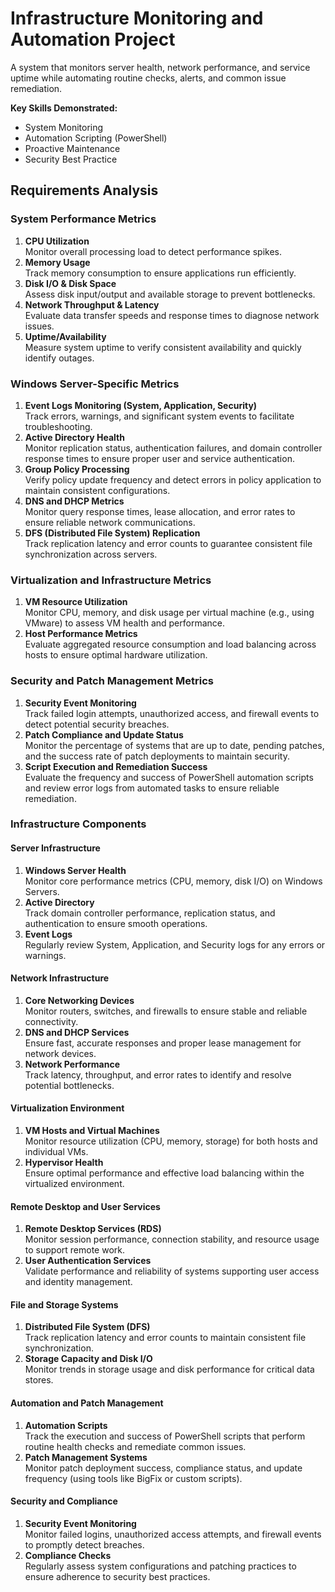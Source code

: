 # Infrastructure Monitoring and Automation Project

A system that monitors server health, network performance, and service uptime while automating routine checks, alerts, and common issue remediation.

**Key Skills Demonstrated:**
- System Monitoring
- Automation Scripting (PowerShell)
- Proactive Maintenance
- Security Best Practice

## Requirements Analysis

### System Performance Metrics
1. **CPU Utilization**  
   Monitor overall processing load to detect performance spikes.
2. **Memory Usage**  
   Track memory consumption to ensure applications run efficiently.
3. **Disk I/O & Disk Space**  
   Assess disk input/output and available storage to prevent bottlenecks.
4. **Network Throughput & Latency**  
   Evaluate data transfer speeds and response times to diagnose network issues.
5. **Uptime/Availability**  
   Measure system uptime to verify consistent availability and quickly identify outages.

### Windows Server-Specific Metrics
1. **Event Logs Monitoring (System, Application, Security)**  
   Track errors, warnings, and significant system events to facilitate troubleshooting.
2. **Active Directory Health**  
   Monitor replication status, authentication failures, and domain controller response times to ensure proper user and service authentication.
3. **Group Policy Processing**  
   Verify policy update frequency and detect errors in policy application to maintain consistent configurations.
4. **DNS and DHCP Metrics**  
   Monitor query response times, lease allocation, and error rates to ensure reliable network communications.
5. **DFS (Distributed File System) Replication**  
   Track replication latency and error counts to guarantee consistent file synchronization across servers.

### Virtualization and Infrastructure Metrics
1. **VM Resource Utilization**  
   Monitor CPU, memory, and disk usage per virtual machine (e.g., using VMware) to assess VM health and performance.
2. **Host Performance Metrics**  
   Evaluate aggregated resource consumption and load balancing across hosts to ensure optimal hardware utilization.

### Security and Patch Management Metrics
1. **Security Event Monitoring**  
   Track failed login attempts, unauthorized access, and firewall events to detect potential security breaches.
2. **Patch Compliance and Update Status**  
   Monitor the percentage of systems that are up to date, pending patches, and the success rate of patch deployments to maintain security.
3. **Script Execution and Remediation Success**  
   Evaluate the frequency and success of PowerShell automation scripts and review error logs from automated tasks to ensure reliable remediation.

### Infrastructure Components

#### Server Infrastructure
1. **Windows Server Health**  
   Monitor core performance metrics (CPU, memory, disk I/O) on Windows Servers.
2. **Active Directory**  
   Track domain controller performance, replication status, and authentication to ensure smooth operations.
3. **Event Logs**  
   Regularly review System, Application, and Security logs for any errors or warnings.

#### Network Infrastructure
1. **Core Networking Devices**  
   Monitor routers, switches, and firewalls to ensure stable and reliable connectivity.
2. **DNS and DHCP Services**  
   Ensure fast, accurate responses and proper lease management for network devices.
3. **Network Performance**  
   Track latency, throughput, and error rates to identify and resolve potential bottlenecks.

#### Virtualization Environment
1. **VM Hosts and Virtual Machines**  
   Monitor resource utilization (CPU, memory, storage) for both hosts and individual VMs.
2. **Hypervisor Health**  
   Ensure optimal performance and effective load balancing within the virtualized environment.

#### Remote Desktop and User Services
1. **Remote Desktop Services (RDS)**  
   Monitor session performance, connection stability, and resource usage to support remote work.
2. **User Authentication Services**  
   Validate performance and reliability of systems supporting user access and identity management.

#### File and Storage Systems
1. **Distributed File System (DFS)**  
   Track replication latency and error counts to maintain consistent file synchronization.
2. **Storage Capacity and Disk I/O**  
   Monitor trends in storage usage and disk performance for critical data stores.

#### Automation and Patch Management
1. **Automation Scripts**  
   Track the execution and success of PowerShell scripts that perform routine health checks and remediate common issues.
2. **Patch Management Systems**  
   Monitor patch deployment success, compliance status, and update frequency (using tools like BigFix or custom scripts).

#### Security and Compliance
1. **Security Event Monitoring**  
   Monitor failed logins, unauthorized access attempts, and firewall events to promptly detect breaches.
2. **Compliance Checks**  
   Regularly assess system configurations and patching practices to ensure adherence to security best practices.
